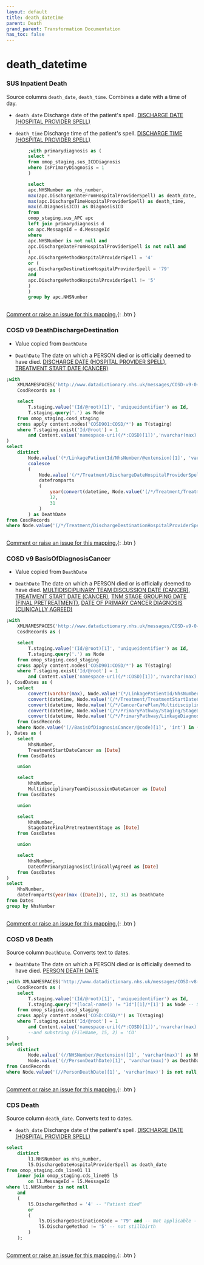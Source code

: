 ```yaml
---
layout: default
title: death_datetime
parent: Death
grand_parent: Transformation Documentation
has_toc: false
---
```

# death_datetime
### SUS Inpatient Death
Source columns  `death_date`, `death_time`.
Combines a date with a time of day.

* `death_date` Discharge date of the patient's spell. [DISCHARGE DATE (HOSPITAL PROVIDER SPELL)](https://www.datadictionary.nhs.uk/data_elements/discharge_date__hospital_provider_spell_.html)

* `death_time` Discharge time of the patient's spell. [DISCHARGE TIME (HOSPITAL PROVIDER SPELL)](https://www.datadictionary.nhs.uk/data_elements/discharge_time__hospital_provider_spell_.html)

```sql
		;with primarydiagnosis as (
		select *
		from omop_staging.sus_ICDDiagnosis
		where IsPrimaryDiagnosis = 1
		)

		select
		apc.NHSNumber as nhs_number,
		max(apc.DischargeDateFromHospitalProviderSpell) as death_date,
		max(apc.DischargeTimeHospitalProviderSpell) as death_time,
		max(d.DiagnosisICD) as DiagnosisICD
		from
		omop_staging.sus_APC apc
		left join primarydiagnosis d
		on apc.MessageId = d.MessageId
		where
		apc.NHSNumber is not null and
		apc.DischargeDateFromHospitalProviderSpell is not null and
		(
		apc.DischargeMethodHospitalProviderSpell = '4'
		or (
		apc.DischargeDestinationHospitalProviderSpell = '79'
		and
		apc.DischargeMethodHospitalProviderSpell != '5'
		)
		)
		group by apc.NHSNumber
	
```


[Comment or raise an issue for this mapping.](https://github.com/answerdigital/oxford-omop-data-mapper/issues/new?title=OMOP%20Death%20table%20death_datetime%20field%20SUS%20Inpatient%20Death%20mapping){: .btn }
### COSD v9 DeathDischargeDestination
* Value copied from `DeathDate`

* `DeathDate` The date on which a PERSON died or is officially deemed to have died. [DISCHARGE DATE (HOSPITAL PROVIDER SPELL)](https://www.datadictionary.nhs.uk/data_elements/discharge_date__hospital_provider_spell_.html), [TREATMENT START DATE (CANCER)](https://www.datadictionary.nhs.uk/data_elements/treatment_start_date__cancer_.html)

```sql
;with 
	XMLNAMESPACES('http://www.datadictionary.nhs.uk/messages/COSD-v9-0-1' AS COSD901),
	CosdRecords as ( 

	select
		T.staging.value('(Id/@root)[1]', 'uniqueidentifier') as Id,
		T.staging.query('.') as Node
	from omop_staging.cosd_staging
	cross apply content.nodes('COSD901:COSD/*') as T(staging)
	where T.staging.exist('Id/@root') = 1
		and Content.value('namespace-uri((/*:COSD)[1])','nvarchar(max)') = 'http://www.datadictionary.nhs.uk/messages/COSD-v9-0-1'
)
select
	distinct
		Node.value('(*/LinkagePatientId/NhsNumber/@extension)[1]', 'varchar(max)') as NhsNumber,
		coalesce
		(
			Node.value('(/*/Treatment/DischargeDateHospitalProviderSpell)[1]', 'varchar(max)'),
			datefromparts
			(
				year(convert(datetime, Node.value('(/*/Treatment/TreatmentStartDateCancer)[1]', 'varchar(max)'))),
				12,
				31
			)
		) as DeathDate
from CosdRecords
where Node.value('(/*/Treatment/DischargeDestinationHospitalProviderSpell/@code)[1]', 'varchar(max)') = 79 -- Not applicable - PATIENT died or stillbirth
	
```


[Comment or raise an issue for this mapping.](https://github.com/answerdigital/oxford-omop-data-mapper/issues/new?title=OMOP%20Death%20table%20death_datetime%20field%20COSD%20v9%20DeathDischargeDestination%20mapping){: .btn }
### COSD v9 BasisOfDiagnosisCancer
* Value copied from `DeathDate`

* `DeathDate` The date on which a PERSON died or is officially deemed to have died. [MULTIDISCIPLINARY TEAM DISCUSSION DATE (CANCER)](https://www.datadictionary.nhs.uk/data_elements/multidisciplinary_team_discussion_date__cancer_.html), [TREATMENT START DATE (CANCER)](https://www.datadictionary.nhs.uk/data_elements/treatment_start_date__cancer_.html), [TNM STAGE GROUPING DATE (FINAL PRETREATMENT)](https://www.datadictionary.nhs.uk/data_elements/tnm_stage_grouping_date__final_pretreatment_.html), [DATE OF PRIMARY CANCER DIAGNOSIS (CLINICALLY AGREED)](https://www.datadictionary.nhs.uk/data_elements/date_of_primary_cancer_diagnosis__clinically_agreed_.html)

```sql
;with 
	XMLNAMESPACES('http://www.datadictionary.nhs.uk/messages/COSD-v9-0-1' AS COSD901),
	CosdRecords as ( 

	select
		T.staging.value('(Id/@root)[1]', 'uniqueidentifier') as Id,
		T.staging.query('.') as Node
	from omop_staging.cosd_staging
	cross apply content.nodes('COSD901:COSD/*') as T(staging)
	where T.staging.exist('Id/@root') = 1
		and Content.value('namespace-uri((/*:COSD)[1])','nvarchar(max)') = 'http://www.datadictionary.nhs.uk/messages/COSD-v9-0-1'
), CosdDates as (
	select 
		convert(varchar(max), Node.value('(*/LinkagePatientId/NhsNumber/@extension)[1]', 'varchar(max)')) as NhsNumber,
		convert(datetime, Node.value('(/*/Treatment/TreatmentStartDateCancer)[1]', 'varchar(max)')) as TreatmentStartDateCancer,
		convert(datetime, Node.value('(/*/CancerCarePlan/MultidisciplinaryTeamDiscussionDateCancer)[1]', 'varchar(max)')) as MultidisciplinaryTeamDiscussionDateCancer,
		convert(datetime, Node.value('(/*/PrimaryPathway/Staging/StageDateFinalPretreatmentStage)[1]', 'varchar(max)')) as StageDateFinalPretreatmentStage,
		convert(datetime, Node.value('(/*/PrimaryPathway/LinkageDiagnosticDetails/DateOfPrimaryDiagnosisClinicallyAgreed)[1]', 'varchar(max)')) as DateOfPrimaryDiagnosisClinicallyAgreed
	from CosdRecords
	where Node.value('(//BasisOfDiagnosisCancer/@code)[1]', 'int') in (0, 1)
), Dates as (
	select
		NhsNumber,
		TreatmentStartDateCancer as [Date]
	from CosdDates

	union 

	select
		NhsNumber,
		MultidisciplinaryTeamDiscussionDateCancer as [Date]
	from CosdDates

	union 

	select
		NhsNumber,
		StageDateFinalPretreatmentStage as [Date]
	from CosdDates

	union 

	select
		NhsNumber,
		DateOfPrimaryDiagnosisClinicallyAgreed as [Date]
	from CosdDates
)
select
	NhsNumber,
	datefromparts(year(max ([Date])), 12, 31) as DeathDate
from Dates
group by NhsNumber
	
```


[Comment or raise an issue for this mapping.](https://github.com/answerdigital/oxford-omop-data-mapper/issues/new?title=OMOP%20Death%20table%20death_datetime%20field%20COSD%20v9%20BasisOfDiagnosisCancer%20mapping){: .btn }
### COSD v8 Death
Source column  `DeathDate`.
Converts text to dates.

* `DeathDate` The date on which a PERSON died or is officially deemed to have died. [PERSON DEATH DATE](https://www.datadictionary.nhs.uk/data_elements/person_death_date.html)

```sql
;with XMLNAMESPACES('http://www.datadictionary.nhs.uk/messages/COSD-v8-1' AS COSD),
	CosdRecords as ( 
	select
		T.staging.value('(Id/@root)[1]', 'uniqueidentifier') as Id,
		T.staging.query('*[local-name() != "Id"][1]/*[1]') as Node -- Select the first inner element of the element that is not called Id.
	from omop_staging.cosd_staging
	cross apply content.nodes('COSD:COSD/*') as T(staging)
	where T.staging.exist('Id/@root') = 1
		and Content.value('namespace-uri((/*:COSD)[1])','nvarchar(max)') = 'http://www.datadictionary.nhs.uk/messages/COSD-v8-1'
		--and substring (FileName, 15, 2) = 'CO'
)
select 
	distinct
		Node.value('(//NHSNumber/@extension)[1]', 'varchar(max)') as NhsNumber,
		Node.value('(//PersonDeathDate)[1]', 'varchar(max)') as DeathDate
from CosdRecords
where Node.value('(//PersonDeathDate)[1]', 'varchar(max)') is not null;
	
```


[Comment or raise an issue for this mapping.](https://github.com/answerdigital/oxford-omop-data-mapper/issues/new?title=OMOP%20Death%20table%20death_datetime%20field%20COSD%20v8%20Death%20mapping){: .btn }
### CDS Death
Source column  `death_date`.
Converts text to dates.

* `death_date` Discharge date of the patient's spell. [DISCHARGE DATE (HOSPITAL PROVIDER SPELL)](https://www.datadictionary.nhs.uk/data_elements/discharge_date__hospital_provider_spell_.html)

```sql
select
	distinct	
		l1.NHSNumber as nhs_number,
		l5.DischargeDateHospitalProviderSpell as death_date
from omop_staging.cds_line01 l1
	inner join omop_staging.cds_line05 l5
		on l1.MessageId = l5.MessageId
where l1.NHSNumber is not null
	and 
	(
		l5.DischargeMethod = '4' -- "Patient died"
		or 
		(
			l5.DischargeDestinationCode = '79' and -- Not applicable - PATIENT died or stillbirth
			l5.DischargeMethod != '5' -- not stillbirth
		)
	);
	
```


[Comment or raise an issue for this mapping.](https://github.com/answerdigital/oxford-omop-data-mapper/issues/new?title=OMOP%20Death%20table%20death_datetime%20field%20CDS%20Death%20mapping){: .btn }
